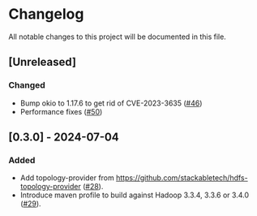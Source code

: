 # Changelog

All notable changes to this project will be documented in this file.

## [Unreleased]

### Changed

- Bump okio to 1.17.6 to get rid of CVE-2023-3635 ([#46])
- Performance fixes ([#50])

[#46]: https://github.com/stackabletech/hdfs-utils/pull/46
[#50]: https://github.com/stackabletech/hdfs-utils/pull/50

## [0.3.0] - 2024-07-04

### Added

- Add topology-provider from https://github.com/stackabletech/hdfs-topology-provider ([#28]).
- Introduce maven profile to build against Hadoop 3.3.4, 3.3.6 or 3.4.0 ([#29]).

[#28]: https://github.com/stackabletech/hdfs-utils/pull/28
[#29]: https://github.com/stackabletech/hdfs-utils/pull/29
